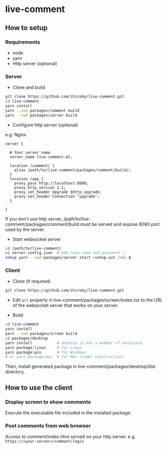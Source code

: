 # live-comment

## How to setup

### Requirements

- node
- yarn
- Http server (optional)

### Server

- Clone and build

```bash
git clone https://github.com/ihiroky/live-comment.git
cd live-comment
yarn install
yarn --cwd packages/comment build
yarn --cwd packages/server build
```

- Configure http server (optional)

e.g. Nginx
```
server {

  # Your server name
  server_name live-comment.ml;

  location /comment/ {
    alias /path/to/live-comment/packages/comment/build/;
  }
  location /app {
    proxy_pass http://localhost:8080;
    proxy_http_version 1.1;
    proxy_set_header Upgrade $http_upgrade;
    proxy_set_header Connection "upgrade";
  }

}
```

If you don't use http server, /path/to/live-comment/packages/comment/build must be served and expose 8080 port used by the server.

- Start websocket server
```bash
cd /path/to/live-comment/
vi server.config.json  # Add room name and password :(
nohup yarn --cwd packages/server start >nohup.out 2>&1 &
```

### Client

- Clone (if required)
```bash
git clone https://github.com/ihiroky/live-comment.git
```

- Edit `url` property in live-comment/packages/screen/index.tsx to the URL of the websocket server that works on your server.

- Build
```bash
cd live-comment
yarn install
yarn --cwd packages/screen build
cd packages/desktop
yarn install           # desktop is not a member of workspace
yarn package:linux     # for Linux
yarn package:win       # for Windows
# or yarn package:mac  # for Mac (under construction)

```

Then, install generated package in live-comment/packages/desktop/dist directory.

## How to use the client

### Display screen to show comments

Execute the executable file included in the installed package.

### Post comments from web browser

Access to comment/index.html served on your http server. e.g. `https://<your-server>/comment/login`
